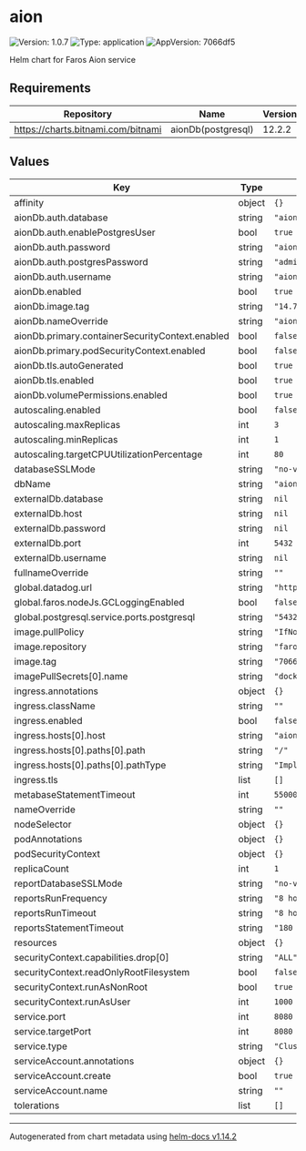 # aion

![Version: 1.0.7](https://img.shields.io/badge/Version-1.0.7-informational?style=flat-square) ![Type: application](https://img.shields.io/badge/Type-application-informational?style=flat-square) ![AppVersion: 7066df5](https://img.shields.io/badge/AppVersion-7066df5-informational?style=flat-square)

Helm chart for Faros Aion service

## Requirements

| Repository | Name | Version |
|------------|------|---------|
| https://charts.bitnami.com/bitnami | aionDb(postgresql) | 12.2.2 |

## Values

| Key | Type | Default | Description |
|-----|------|---------|-------------|
| affinity | object | `{}` |  |
| aionDb.auth.database | string | `"aiondb"` |  |
| aionDb.auth.enablePostgresUser | bool | `true` |  |
| aionDb.auth.password | string | `"aion"` |  |
| aionDb.auth.postgresPassword | string | `"admin"` |  |
| aionDb.auth.username | string | `"aion"` |  |
| aionDb.enabled | bool | `true` |  |
| aionDb.image.tag | string | `"14.7.0"` |  |
| aionDb.nameOverride | string | `"aion-db"` |  |
| aionDb.primary.containerSecurityContext.enabled | bool | `false` |  |
| aionDb.primary.podSecurityContext.enabled | bool | `false` |  |
| aionDb.tls.autoGenerated | bool | `true` |  |
| aionDb.tls.enabled | bool | `true` |  |
| aionDb.volumePermissions.enabled | bool | `true` |  |
| autoscaling.enabled | bool | `false` |  |
| autoscaling.maxReplicas | int | `3` |  |
| autoscaling.minReplicas | int | `1` |  |
| autoscaling.targetCPUUtilizationPercentage | int | `80` |  |
| databaseSSLMode | string | `"no-verify"` |  |
| dbName | string | `"aion-db"` |  |
| externalDb.database | string | `nil` |  |
| externalDb.host | string | `nil` |  |
| externalDb.password | string | `nil` |  |
| externalDb.port | int | `5432` |  |
| externalDb.username | string | `nil` |  |
| fullnameOverride | string | `""` |  |
| global.datadog.url | string | `"https://api.datadoghq.com"` |  |
| global.faros.nodeJs.GCLoggingEnabled | bool | `false` |  |
| global.postgresql.service.ports.postgresql | string | `"5432"` |  |
| image.pullPolicy | string | `"IfNotPresent"` |  |
| image.repository | string | `"farosai/aion"` |  |
| image.tag | string | `"7066df5d4b62882992e35d2205cdc3485937d7be"` |  |
| imagePullSecrets[0].name | string | `"dockerhub"` |  |
| ingress.annotations | object | `{}` |  |
| ingress.className | string | `""` |  |
| ingress.enabled | bool | `false` |  |
| ingress.hosts[0].host | string | `"aion.local"` |  |
| ingress.hosts[0].paths[0].path | string | `"/"` |  |
| ingress.hosts[0].paths[0].pathType | string | `"ImplementationSpecific"` |  |
| ingress.tls | list | `[]` |  |
| metabaseStatementTimeout | int | `55000` |  |
| nameOverride | string | `""` |  |
| nodeSelector | object | `{}` |  |
| podAnnotations | object | `{}` |  |
| podSecurityContext | object | `{}` |  |
| replicaCount | int | `1` |  |
| reportDatabaseSSLMode | string | `"no-verify"` |  |
| reportsRunFrequency | string | `"8 hours"` |  |
| reportsRunTimeout | string | `"8 hours"` |  |
| reportsStatementTimeout | string | `"180 min"` |  |
| resources | object | `{}` |  |
| securityContext.capabilities.drop[0] | string | `"ALL"` |  |
| securityContext.readOnlyRootFilesystem | bool | `false` |  |
| securityContext.runAsNonRoot | bool | `true` |  |
| securityContext.runAsUser | int | `1000` |  |
| service.port | int | `8080` |  |
| service.targetPort | int | `8080` |  |
| service.type | string | `"ClusterIP"` |  |
| serviceAccount.annotations | object | `{}` |  |
| serviceAccount.create | bool | `true` |  |
| serviceAccount.name | string | `""` |  |
| tolerations | list | `[]` |  |

----------------------------------------------
Autogenerated from chart metadata using [helm-docs v1.14.2](https://github.com/norwoodj/helm-docs/releases/v1.14.2)
